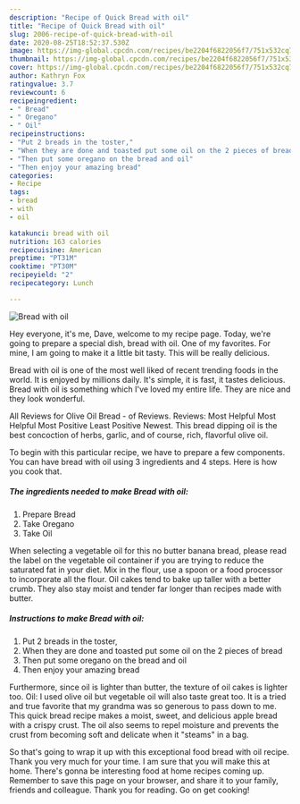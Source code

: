 ```yaml
---
description: "Recipe of Quick Bread with oil"
title: "Recipe of Quick Bread with oil"
slug: 2006-recipe-of-quick-bread-with-oil
date: 2020-08-25T18:52:37.530Z
image: https://img-global.cpcdn.com/recipes/be2204f6822056f7/751x532cq70/bread-with-oil-recipe-main-photo.jpg
thumbnail: https://img-global.cpcdn.com/recipes/be2204f6822056f7/751x532cq70/bread-with-oil-recipe-main-photo.jpg
cover: https://img-global.cpcdn.com/recipes/be2204f6822056f7/751x532cq70/bread-with-oil-recipe-main-photo.jpg
author: Kathryn Fox
ratingvalue: 3.7
reviewcount: 6
recipeingredient:
- " Bread"
- " Oregano"
- " Oil"
recipeinstructions:
- "Put 2 breads in the toster,"
- "When they are done and toasted put some oil on the 2 pieces of bread"
- "Then put some oregano on the bread and oil"
- "Then enjoy your amazing bread"
categories:
- Recipe
tags:
- bread
- with
- oil

katakunci: bread with oil 
nutrition: 163 calories
recipecuisine: American
preptime: "PT31M"
cooktime: "PT30M"
recipeyield: "2"
recipecategory: Lunch

---
```



![Bread with oil](https://img-global.cpcdn.com/recipes/be2204f6822056f7/751x532cq70/bread-with-oil-recipe-main-photo.jpg)

Hey everyone, it's me, Dave, welcome to my recipe page. Today, we're going to prepare a special dish, bread with oil. One of my favorites. For mine, I am going to make it a little bit tasty. This will be really delicious.

Bread with oil is one of the most well liked of recent trending foods in the world. It is enjoyed by millions daily. It's simple, it is fast, it tastes delicious. Bread with oil is something which I've loved my entire life. They are nice and they look wonderful.

All Reviews for Olive Oil Bread - of Reviews. Reviews: Most Helpful Most Helpful Most Positive Least Positive Newest. This bread dipping oil is the best concoction of herbs, garlic, and of course, rich, flavorful olive oil.


To begin with this particular recipe, we have to prepare a few components. You can have bread with oil using 3 ingredients and 4 steps. Here is how you cook that.

<!--inarticleads1-->

##### The ingredients needed to make Bread with oil:

1. Prepare  Bread
1. Take  Oregano
1. Take  Oil


When selecting a vegetable oil for this no butter banana bread, please read the label on the vegetable oil container if you are trying to reduce the saturated fat in your diet. Mix in the flour, use a spoon or a food processor to incorporate all the flour. Oil cakes tend to bake up taller with a better crumb. They also stay moist and tender far longer than recipes made with butter. 

<!--inarticleads2-->

##### Instructions to make Bread with oil:

1. Put 2 breads in the toster,
1. When they are done and toasted put some oil on the 2 pieces of bread
1. Then put some oregano on the bread and oil
1. Then enjoy your amazing bread


Furthermore, since oil is lighter than butter, the texture of oil cakes is lighter too. Oil: I used olive oil but vegetable oil will also taste great too. It is a tried and true favorite that my grandma was so generous to pass down to me. This quick bread recipe makes a moist, sweet, and delicious apple bread with a crispy crust. The oil also seems to repel moisture and prevents the crust from becoming soft and delicate when it &#34;steams&#34; in a bag. 

So that's going to wrap it up with this exceptional food bread with oil recipe. Thank you very much for your time. I am sure that you will make this at home. There's gonna be interesting food at home recipes coming up. Remember to save this page on your browser, and share it to your family, friends and colleague. Thank you for reading. Go on get cooking!
